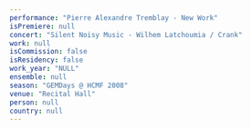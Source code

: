 ```yaml
---
performance: "Pierre Alexandre Tremblay - New Work"
isPremiere: null
concert: "Silent Noisy Music - Wilhem Latchoumia / Crank"
work: null
isCommission: false
isResidency: false
work_year: "NULL"
ensemble: null
season: "GEMDays @ HCMF 2008"
venue: "Recital Hall"
person: null
country: null
---
```



